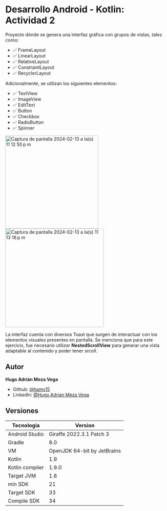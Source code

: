 
# Desarrollo Android - Kotlin: Actividad 2

Proyecto dónde se genera una interfaz gráfica con grupos de vistas, tales como:

- ✅ FrameLayout
- ✅ LinearLayout
- ✅ RelativeLayout
- ✅ ConstraintLayout
- ✅ RecyclerLayout

Adicionalmente, se utilizan los siguientes elementos:

- ✅ TextView
- ✅ ImageView
- ✅ EditText
- ✅ Button
- ✅ Checkbox
- ✅ RadioButton
- ✅ Spinner


<img width="290" alt="Captura de pantalla 2024-02-13 a la(s) 11 12 50 p m" src="https://github.com/hamv15/Desarrollo-android-kotlin-actividad-2/assets/47130351/aaa29134-c7cb-4131-9fdf-85e1cb4d86ff">




<img width="307" alt="Captura de pantalla 2024-02-13 a la(s) 11 13 16 p m" src="https://github.com/hamv15/Desarrollo-android-kotlin-actividad-2/assets/47130351/873f606f-8845-42de-8813-066ac1e359d1">




La interfaz cuenta con diversos Toast que surgen de interactuar con los elementos visuales presentes en pantalla.
Se menciona que para este ejercicio, fue necesario utilizar **NestedScrollView** para generar una vista adaptable al contenido y poder tener srcoll.
## Autor
**Hugo Adrián Meza Vega**
- Github: [@hamv15](https://github.com/hamv15)
- LinkedIn: [@Hugo Adrian Meza Vega](https://www.linkedin.com/in/hamv15/)


## Versiones

| Tecnología             | Version                                                                |
| ----------------- | ------------------------------------------------------------------ |
| Android Studio | Giraffe 2022.3.1 Patch 3 |
| Gradle | 8.0 |
| VM | OpenJDK 64-bit by JetBrains |
| Kotlin | 1.9 |
| Kotlin compiler | 1.9.0 |
| Target JVM | 1.8 |
| min SDK | 21 |
| Target SDK | 33 |
| Compile SDK | 34 |



